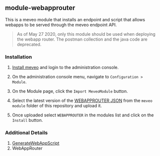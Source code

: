 ## module-webapprouter
This is a meveo module that installs an endpoint and script that allows webapps to be served through the meveo endpoint API.

>As of May 27 2020, only this module should be used when deploying the webapp router. The postman collection and the java code are deprecated.

### Installation

1. [Install meveo](https://github.com/meveo-org/install) and login to the administration console.

2. On the administration console menu, navigate to `Configuration > Module`.

3. On the Module page, click the `Import MeveoModule` button.

4. Select the latest version of the [WEBAPPROUTER JSON](https://github.com/meveo-org/module-webapprouter/tree/master/meveo%20module) from the `meveo module` folder of this repository and upload it.

5. Once uploaded select `WEBAPPROUTER` in the modules list and click on the `Install` button.

### Additional Details
1. [GenerateWebAppScript](GENERATE_WEBAPP_SCRIPT.md)
2. WebAppRouter

